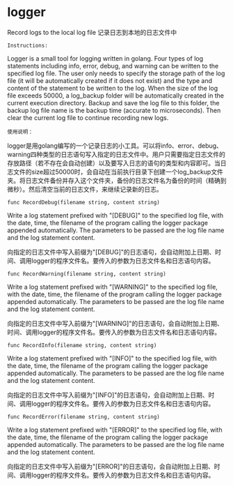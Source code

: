 # logger
Record logs to the local log file 记录日志到本地的日志文件中


	Instructions: 
  
  Logger is a small tool for logging written in golang. Four types of log statements including info, error, debug, and warning can be written to the specified log file. The user only needs to specify the storage path of the log file (it will be automatically created if it does not exist) and the type and content of the statement to be written to the log. When the size of the log file exceeds 50000, a log_backup folder will be automatically created in the current execution directory. Backup and save the log file to this folder, the backup log file name is the backup time (accurate to microseconds). Then clear the current log file to continue recording new logs.
    
  	使用说明：
  
  logger是用golang编写的一个记录日志的小工具。可以将info、error、debug、warning四种类型的日志语句写入指定的日志文件中。用户只需要指定日志文件的存放路径（若不存在会自动创建）以及要写入日志的语句的类型和内容即可。当日志文件的size超过50000时，会自动在当前执行目录下创建一个log_backup文件夹。将日志文件备份并存入这个文件夹，备份的日志文件名为备份的时间（精确到微秒）。然后清空当前的日志文件，来继续记录新的日志。

	func RecordDebug(filename string, content string)
Write a log statement prefixed with "[DEBUG]" to the specified log file, with the date, time, the filename of the program calling the logger package appended automatically. The parameters to be passed are the log file name and the log statement content.

向指定的日志文件中写入前缀为"[DEBUG]"的日志语句，会自动附加上日期、时间、调用logger的程序文件名。要传入的参数为日志文件名和日志语句内容。

	func RecordWarning(filename string, content string)
	
Write a log statement prefixed with "[WARNING]" to the specified log file, with the date, time, the filename of the program calling the logger package appended automatically. The parameters to be passed are the log file name and the log statement content.

向指定的日志文件中写入前缀为"[WARNING]"的日志语句，会自动附加上日期、时间、调用logger的程序文件名。要传入的参数为日志文件名和日志语句内容。

	func RecordInfo(filename string, content string)
	
Write a log statement prefixed with "[INFO]" to the specified log file, with the date, time, the filename of the program calling the logger package appended automatically. The parameters to be passed are the log file name and the log statement content.

向指定的日志文件中写入前缀为"[INFO]"的日志语句，会自动附加上日期、时间、调用logger的程序文件名。要传入的参数为日志文件名和日志语句内容。

	func RecordError(filename string, content string)
	
Write a log statement prefixed with "[ERROR]" to the specified log file, with the date, time, the filename of the program calling the logger package appended automatically. The parameters to be passed are the log file name and the log statement content.

向指定的日志文件中写入前缀为"[ERROR]"的日志语句，会自动附加上日期、时间、调用logger的程序文件名。要传入的参数为日志文件名和日志语句内容。

